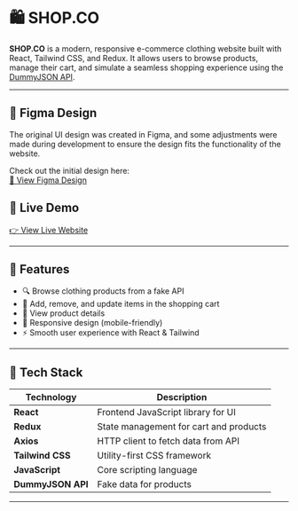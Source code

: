 # 🛍️ SHOP.CO

**SHOP.CO** is a modern, responsive e-commerce clothing website built with React, Tailwind CSS, and Redux. It allows users to browse products, manage their cart, and simulate a seamless shopping experience using the [DummyJSON API](https://dummyjson.com/docs).

---

## 🎨 Figma Design

The original UI design was created in Figma, and some adjustments were made during development to ensure the design fits the functionality of the website.

Check out the initial design here:  
[🔗 View Figma Design](https://tinyurl.com/e-commerce-clothes-shop)

## 🔗 Live Demo

[👉 View Live Website](https://clothes-ecommerce-jr.netlify.app)

---

## 🚀 Features

- 🔍 Browse clothing products from a fake API
- 🛒 Add, remove, and update items in the shopping cart
- 🧾 View product details
- 🧭 Responsive design (mobile-friendly)
- ⚡ Smooth user experience with React & Tailwind

---

## 🧰 Tech Stack

| Technology        | Description                            |
| ----------------- | -------------------------------------- |
| **React**         | Frontend JavaScript library for UI     |
| **Redux**         | State management for cart and products |
| **Axios**         | HTTP client to fetch data from API     |
| **Tailwind CSS**  | Utility-first CSS framework            |
| **JavaScript**    | Core scripting language                |
| **DummyJSON API** | Fake data for products                 |

---
